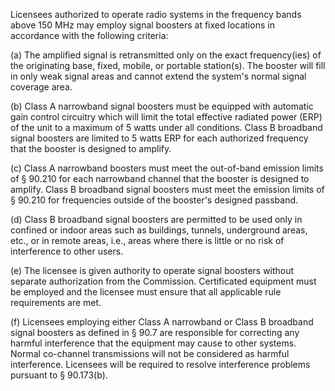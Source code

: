 Licensees authorized to operate radio systems in the frequency bands above 150 MHz may employ signal boosters at fixed locations in accordance with the following criteria:

(a) The amplified signal is retransmitted only on the exact frequency(ies) of the originating base, fixed, mobile, or portable station(s). The booster will fill in only weak signal areas and cannot extend the system's normal signal coverage area.

(b) Class A narrowband signal boosters must be equipped with automatic gain control circuitry which will limit the total effective radiated power (ERP) of the unit to a maximum of 5 watts under all conditions. Class B broadband signal boosters are limited to 5 watts ERP for each authorized frequency that the booster is designed to amplify.

(c) Class A narrowband boosters must meet the out-of-band emission limits of § 90.210 for each narrowband channel that the booster is designed to amplify. Class B broadband signal boosters must meet the emission limits of § 90.210 for frequencies outside of the booster's designed passband.

(d) Class B broadband signal boosters are permitted to be used only in confined or indoor areas such as buildings, tunnels, underground areas, etc., or in remote areas, i.e., areas where there is little or no risk of interference to other users.
              

(e) The licensee is given authority to operate signal boosters without separate authorization from the Commission. Certificated equipment must be employed and the licensee must ensure that all applicable rule requirements are met.

(f) Licensees employing either Class A narrowband or Class B broadband signal boosters as defined in § 90.7 are responsible for correcting any harmful interference that the equipment may cause to other systems. Normal co-channel transmissions will not be considered as harmful interference. Licensees will be required to resolve interference problems pursuant to § 90.173(b).

